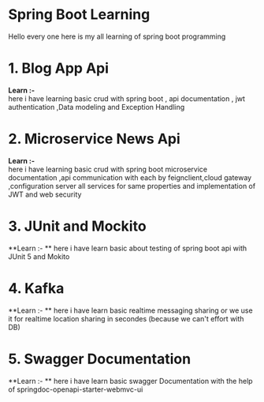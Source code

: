 
# Spring Boot Learning

Hello every one here is my all learning of spring boot programming


# 1. Blog App Api

  **Learn :-**  
            here i have learning basic crud with spring boot , api documentation , jwt authentication ,Data modeling and Exception Handling


# 2. Microservice News Api

**Learn :-**  
             here i have learning basic crud with spring boot microservice documentation ,api communication with each by feignclient,cloud gateway ,configuration server all services for same properties and implementation of JWT and web security


# 3. JUnit and Mockito

**Learn :- **
              here i have learn basic  about testing of spring boot api with JUnit 5 and Mokito 

# 4. Kafka 

**Learn :- **
              here i have learn basic realtime messaging sharing or we use it for realtime location sharing in secondes (because we can't effort with DB)
              
# 5. Swagger Documentation

**Learn :- **
              here i have learn basic swagger Documentation with the help of springdoc-openapi-starter-webmvc-ui  


  
